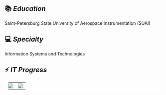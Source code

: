 <!--
**BobbyGoop/BobbyGoop** is a ✨ _special_ ✨ repository because its `README.md` (this file) appears on your GitHub profile.
Here are some ideas to get you started:
- 🔭 I’m currently working on ...
- 🌱 I’m currently learning ...
- 👯 I’m looking to collaborate on ...
- 🤔 I’m looking for help with ...
- 💬 Ask me about ...
- 📫 How to reach me: ...
- 😄 Pronouns: ...
- ⚡ Fun fact: ...
Ссылка для встраиваня в markdown:
![Ivan Svezhenin's GitHub stats](https://github-readme-stats.vercel.app/api?username=BobbyGoop&count_private=True&hide_border=True)   ![Top Langs](https://github-readme-stats.vercel.app/api/top-langs/?username=BobbyGoop&langs_count=8&layout=compact&hide_border=True)
-->

## 📚 *Education*
Saint-Petersburg State University of Aerospace Instrumentation (SUAI)

## 💻 *Specialty*
Information Systems and Technologies

## ⚡ *IT Progress*

<table bgcolor = "#ffffff" bordercolor = "#ffffff" width = 100% style='border-radius: 15px'>
   <tr>
    <td valign="top" align ="center">
         <a href = "https://github-readme-stats.vercel.app/api?username=BobbyGoop&count_private=True&hide_border=true&show_icons=true&include_all_commits=true&custom_title=GitHub%20Stats">
         <img src= "https://github-readme-stats.vercel.app/api?username=BobbyGoop&count_private=True&hide_border=true&show_icons=true&&include_all_commits=truecustom_title=GitHub%20Stats">
         </a>
    </td>
    <td valign="top" align ="center">
         <a href = "https://github-readme-stats.vercel.app/api/top-langs/?username=BobbyGoop&langs_count=8&layout=compact&hide_border=true">
         <img src= "https://github-readme-stats.vercel.app/api/top-langs/?username=BobbyGoop&langs_count=8&layout=compact&hide_border=true">
         </a>
    </td>
   </tr>
</table> 
